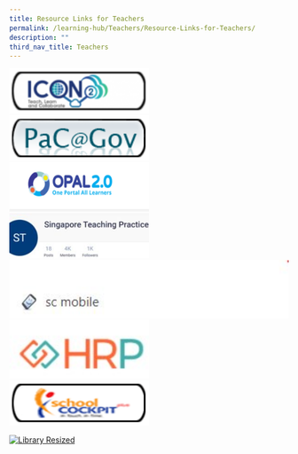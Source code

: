 ```yaml
---
title: Resource Links for Teachers
permalink: /learning-hub/Teachers/Resource-Links-for-Teachers/
description: ""
third_nav_title: Teachers
---
```

<div>

<a href="https://icon.moe.edu.sg/">

<img style="width:50%;height:50%" src="/images/Learning%20Hub/Teachers/Resource%20Links%20for%20Teachers/icon2_0-e1556181317917.png">

</a>

</div>

<div>

</div>

</div>


<div>

<a href="https://pacgov.agd.gov.sg/ipac/portal/jsp/login/index1.jsp">

<img style="width:50%;height:50%" src="/images/Learning%20Hub/Teachers/Resource%20Links%20for%20Teachers/pac_gov_small.png">

</a>

</div>

<div>

</div>

</div>

<div>

<a href="https://idm.opal2.moe.edu.sg/account/login?returnUrl=%2F">

<img style="width:50%;height:50%" src="/images/Learning%20Hub/Teachers/Resource%20Links%20for%20Teachers/unnamed-300x106.png">

</a>

</div>

<div>

</div>

</div>

<div>

<a href="https://www.opal2.moe.edu.sg/csl/s/singapore-teaching-practice/wiki/page/view?title=The+Singapore+Teaching+Practice">

<img style="width:50%;height:50%" src="/images/Learning%20Hub/Teachers/Resource%20Links%20for%20Teachers/teaching-practice-300x96.jpg">

</a>

</div>

<div>

</div>

</div>

<div>

<a href="https://scmobile.moe.edu.sg/login">

<img style="width:100%;height:50%" src="/images/Learning%20Hub/Teachers/Resource%20Links%20for%20Teachers/sc-m-1.jpg">

</a>

</div>

<div>

</div>

</div>

<div>

<a href="https://www.hrp.gov.sg/">

<img style="width:50%;height:50%" src="/images/Learning%20Hub/Teachers/Resource%20Links%20for%20Teachers/hrp.jpg">

</a>

</div>

<div>

</div>

</div>

<div>

<a href="https://schoolcockpit.moe.gov.sg/">

<img style="width:50%;height:50%" src="/images/Learning%20Hub/Teachers/Resource%20Links%20for%20Teachers/school_cockpit_resized.png">

</a>

</div>

<div>

</div>

</div>

[![Library Resized](https://hongwen.moe.edu.sg/wp-content/uploads/2019/04/library_resized.png "hws online library")](http://hongwen.spydus.com.sg/cgi-bin/spydus.exe/MSGTRN/OPAC/HOME)
